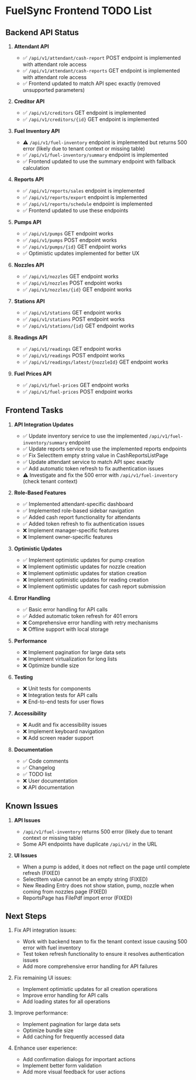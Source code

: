 # FuelSync Frontend TODO List

## Backend API Status

1. **Attendant API**
   - ✅ `/api/v1/attendant/cash-report` POST endpoint is implemented with attendant role access
   - ✅ `/api/v1/attendant/cash-reports` GET endpoint is implemented with attendant role access
   - ✅ Frontend updated to match API spec exactly (removed unsupported parameters)

2. **Creditor API**
   - ✅ `/api/v1/creditors` GET endpoint is implemented
   - ✅ `/api/v1/creditors/{id}` GET endpoint is implemented

3. **Fuel Inventory API**
   - ⚠️ `/api/v1/fuel-inventory` endpoint is implemented but returns 500 error (likely due to tenant context or missing table)
   - ✅ `/api/v1/fuel-inventory/summary` endpoint is implemented
   - ✅ Frontend updated to use the summary endpoint with fallback calculation

4. **Reports API**
   - ✅ `/api/v1/reports/sales` endpoint is implemented
   - ✅ `/api/v1/reports/export` endpoint is implemented
   - ✅ `/api/v1/reports/schedule` endpoint is implemented
   - ✅ Frontend updated to use these endpoints

5. **Pumps API**
   - ✅ `/api/v1/pumps` GET endpoint works
   - ✅ `/api/v1/pumps` POST endpoint works
   - ✅ `/api/v1/pumps/{id}` GET endpoint works
   - ✅ Optimistic updates implemented for better UX

6. **Nozzles API**
   - ✅ `/api/v1/nozzles` GET endpoint works
   - ✅ `/api/v1/nozzles` POST endpoint works
   - ✅ `/api/v1/nozzles/{id}` GET endpoint works

7. **Stations API**
   - ✅ `/api/v1/stations` GET endpoint works
   - ✅ `/api/v1/stations` POST endpoint works
   - ✅ `/api/v1/stations/{id}` GET endpoint works

8. **Readings API**
   - ✅ `/api/v1/readings` GET endpoint works
   - ✅ `/api/v1/readings` POST endpoint works
   - ✅ `/api/v1/readings/latest/{nozzleId}` GET endpoint works

9. **Fuel Prices API**
   - ✅ `/api/v1/fuel-prices` GET endpoint works
   - ✅ `/api/v1/fuel-prices` POST endpoint works

## Frontend Tasks

1. **API Integration Updates**
   - ✅ Update inventory service to use the implemented `/api/v1/fuel-inventory/summary` endpoint
   - ✅ Update reports service to use the implemented reports endpoints
   - ✅ Fix SelectItem empty string value in CashReportsListPage
   - ✅ Update attendant service to match API spec exactly
   - ✅ Add automatic token refresh to fix authentication issues
   - ⚠️ Investigate and fix the 500 error with `/api/v1/fuel-inventory` (check tenant context)

2. **Role-Based Features**
   - ✅ Implemented attendant-specific dashboard
   - ✅ Implemented role-based sidebar navigation
   - ✅ Added cash report functionality for attendants
   - ✅ Added token refresh to fix authentication issues
   - ❌ Implement manager-specific features
   - ❌ Implement owner-specific features

3. **Optimistic Updates**
   - ✅ Implement optimistic updates for pump creation
   - ❌ Implement optimistic updates for nozzle creation
   - ❌ Implement optimistic updates for station creation
   - ❌ Implement optimistic updates for reading creation
   - ❌ Implement optimistic updates for cash report submission

4. **Error Handling**
   - ✅ Basic error handling for API calls
   - ✅ Added automatic token refresh for 401 errors
   - ❌ Comprehensive error handling with retry mechanisms
   - ❌ Offline support with local storage

5. **Performance**
   - ❌ Implement pagination for large data sets
   - ❌ Implement virtualization for long lists
   - ❌ Optimize bundle size

6. **Testing**
   - ❌ Unit tests for components
   - ❌ Integration tests for API calls
   - ❌ End-to-end tests for user flows

7. **Accessibility**
   - ❌ Audit and fix accessibility issues
   - ❌ Implement keyboard navigation
   - ❌ Add screen reader support

8. **Documentation**
   - ✅ Code comments
   - ✅ Changelog
   - ✅ TODO list
   - ❌ User documentation
   - ❌ API documentation

## Known Issues

1. **API Issues**
   - `/api/v1/fuel-inventory` returns 500 error (likely due to tenant context or missing table)
   - Some API endpoints have duplicate `/api/v1/` in the URL

2. **UI Issues**
   - When a pump is added, it does not reflect on the page until complete refresh (FIXED)
   - SelectItem value cannot be an empty string (FIXED)
   - New Reading Entry does not show station, pump, nozzle when coming from nozzles page (FIXED)
   - ReportsPage has FilePdf import error (FIXED)

## Next Steps

1. Fix API integration issues:
   - Work with backend team to fix the tenant context issue causing 500 error with fuel inventory
   - Test token refresh functionality to ensure it resolves authentication issues
   - Add more comprehensive error handling for API failures

2. Fix remaining UI issues:
   - Implement optimistic updates for all creation operations
   - Improve error handling for API calls
   - Add loading states for all operations

3. Improve performance:
   - Implement pagination for large data sets
   - Optimize bundle size
   - Add caching for frequently accessed data

4. Enhance user experience:
   - Add confirmation dialogs for important actions
   - Implement better form validation
   - Add more visual feedback for user actions
